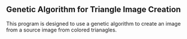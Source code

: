 ## Genetic Algorithm for Triangle Image Creation
This program is designed to use a genetic algorithm to create an image from a source image from colored trianagles.  